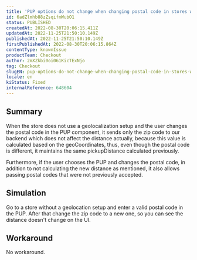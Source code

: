 ```yaml
---
title: 'PUP options do not change when changing postal code in stores without geopositioning setup'
id: 6adZlmhb88zZsqifmWubO1
status: PUBLISHED
createdAt: 2022-08-30T20:06:15.411Z
updatedAt: 2022-11-25T21:50:10.149Z
publishedAt: 2022-11-25T21:50:10.149Z
firstPublishedAt: 2022-08-30T20:06:15.864Z
contentType: knownIssue
productTeam: Checkout
author: 2mXZkbi0oi061KicTExNjo
tag: Checkout
slugEN: pup-options-do-not-change-when-changing-postal-code-in-stores-without-geopositioning-setup
locale: en
kiStatus: Fixed
internalReference: 648604
---
```


## Summary



When the store does not use a geolocalization setup and the user changes the postal code in the PUP component, it sends only the zip code to our backend which does not affect the distance actually, because this value is calculated based on the geoCoordinates, thus, even though the postal code is different, it maintains the same pickupDistance calculated previously.

Furthermore, if the user chooses the PUP and changes the postal code, in addition to not calculating the new distance as mentioned, it also allows passing postal codes that were not previously accepted.



## Simulation



Go to a store without a geolocation setup and enter a valid postal code in the PUP. After that change the zip code to a new one, so you can see the distance doesn't change on the UI.



## Workaround



No workaround.

